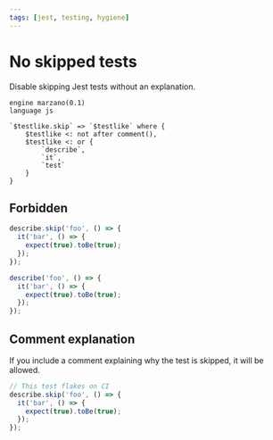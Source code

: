 ```yaml
---
tags: [jest, testing, hygiene]
---
```


# No skipped tests

Disable skipping Jest tests without an explanation.


```grit
engine marzano(0.1)
language js

`$testlike.skip` => `$testlike` where {
	$testlike <: not after comment(),
	$testlike <: or {
		`describe`,
		`it`,
		`test`
	}
}
```

## Forbidden

```js
describe.skip('foo', () => {
  it('bar', () => {
    expect(true).toBe(true);
  });
});
```

```ts
describe('foo', () => {
  it('bar', () => {
    expect(true).toBe(true);
  });
});
```

## Comment explanation

If you include a comment explaining why the test is skipped, it will be allowed.

```js
// This test flakes on CI
describe.skip('foo', () => {
  it('bar', () => {
    expect(true).toBe(true);
  });
});
```
